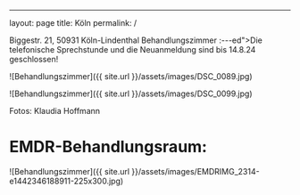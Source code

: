 ---
layout: page
title: Köln
permalink: /

Biggestr. 21, 50931 Köln-Lindenthal
Behandlungszimmer
:---ed">Die telefonische Sprechstunde und die Neuanmeldung sind bis 14.8.24 geschlossen!</span>



![Behandlungszimmer]({{ site.url }}/assets/images/DSC_0089.jpg)

![Behandlungszimmer]({{ site.url }}/assets/images/DSC_0099.jpg)

Fotos: Klaudia Hoffmann

# EMDR-Behandlungsraum:

![Behandlungszimmer]({{ site.url }}/assets/images/EMDRIMG_2314-e1442346188911-225x300.jpg)
